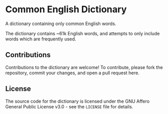 # Common English Dictionary

A dictionary containing only common English words.

The dictionary contains ~61k English words, and attempts to only include words which are frequently used.

## Contributions

Contributions to the dictionary are welcome! To contribute, please fork the repository, commit your changes, and open a pull request here.

## License

The source code for the dictionary is licensed under the GNU Affero General Public License v3.0 - see the `LICENSE` file for details.
